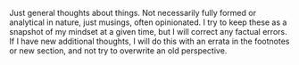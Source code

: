 Just general thoughts about things. Not necessarily fully formed or analytical in nature, just musings, often opinionated. I try to keep these as a snapshot of my mindset at a given time, but I will correct any factual errors. If I have new additional thoughts, I will do this with an errata in the footnotes or new section, and not try to overwrite an old perspective.
